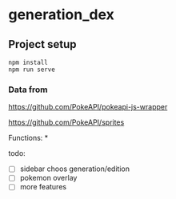 # generation_dex

## Project setup
```
npm install
npm run serve
```

### Data from
https://github.com/PokeAPI/pokeapi-js-wrapper

https://github.com/PokeAPI/sprites

Functions:
* 

todo:
* [  ] sidebar choos generation/edition 
* [  ] pokemon overlay 
* [  ] more features
